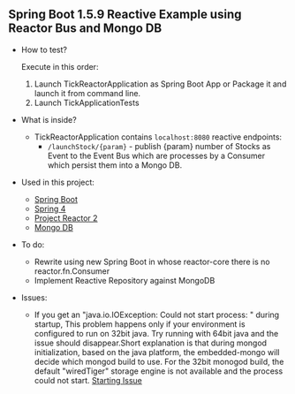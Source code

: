 ## Spring Boot 1.5.9 Reactive Example using Reactor Bus and Mongo DB

* How to test?
    
    Execute in this order:
    1. Launch TickReactorApplication as Spring Boot App or Package it and launch it from command line. 
    2. Launch TickApplicationTests  

* What is inside?

    * TickReactorApplication contains `localhost:8080` reactive endpoints:
        * `/launchStock/{param}` - publish {param} number of Stocks as Event to the Event Bus which are processes by a Consumer which persist them into a Mongo DB.

* Used in this project:

    * [Spring Boot](https://docs.spring.io/spring-boot/docs/1.5.9.RELEASE/reference/htmlsingle/)
    * [Spring 4](https://docs.spring.io/spring/docs/4.3.13.RELEASE/spring-framework-reference/htmlsingle/)
    * [Project Reactor 2](https://projectreactor.io/)
    * [Mongo DB](https://www.mongodb.com/)

* To do:

    * Rewrite using new Spring Boot in whose reactor-core there is no reactor.fn.Consumer
    * Implement Reactive Repository against MongoDB
    
* Issues:

	 * If you get an "java.io.IOException: Could not start process: <EOF>" during startup, This problem happens only if your environment is configured to run on 32bit java. Try running with 64bit java and the issue should disappear.Short explanation is that during mongod initialization, based on the java platform, the embedded-mongo will decide which mongod build to use. For the 32bit monogod build, the default "wiredTiger" storage engine is not available and the process could not start. [Starting Issue](https://github.com/flapdoodle-oss/de.flapdoodle.embed.mongo/issues/167) 
